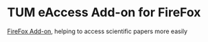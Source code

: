 
# TUM eAccess Add-on for FireFox 

[FireFox Add-on](https://addons.mozilla.org/addon/tum-eaccess/), helping to access scientific papers more easily 

